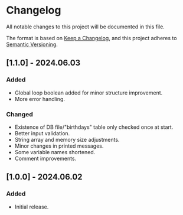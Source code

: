 # Changelog

All notable changes to this project will be documented in this file.

The format is based on [Keep a Changelog](https://keepachangelog.com/en/1.1.0/),
and this project adheres to [Semantic Versioning](https://semver.org/spec/v2.0.0.html).

## [1.1.0] - 2024.06.03

### Added

- Global loop boolean added for minor structure improvement.
- More error handling.

### Changed

- Existence of DB file/"birthdays" table only checked once at start.
- Better input validation.
- String array and memory size adjustments.
- Minor changes in printed messages.
- Some variable names shortened.
- Comment improvements.

## [1.0.0] - 2024.06.02

### Added

- Initial release.
